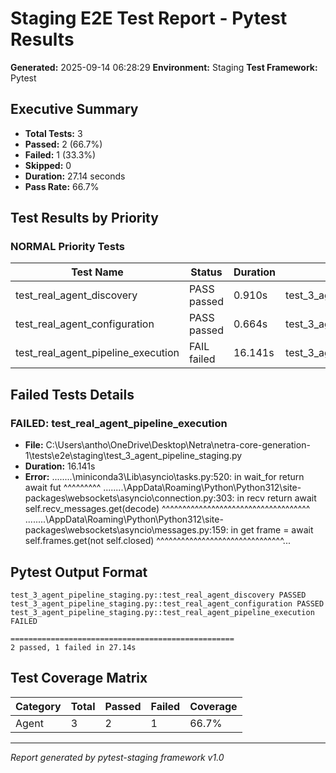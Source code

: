 # Staging E2E Test Report - Pytest Results

**Generated:** 2025-09-14 06:28:29
**Environment:** Staging
**Test Framework:** Pytest

## Executive Summary

- **Total Tests:** 3
- **Passed:** 2 (66.7%)
- **Failed:** 1 (33.3%)
- **Skipped:** 0
- **Duration:** 27.14 seconds
- **Pass Rate:** 66.7%

## Test Results by Priority

### NORMAL Priority Tests

| Test Name | Status | Duration | File |
|-----------|--------|----------|------|
| test_real_agent_discovery | PASS passed | 0.910s | test_3_agent_pipeline_staging.py |
| test_real_agent_configuration | PASS passed | 0.664s | test_3_agent_pipeline_staging.py |
| test_real_agent_pipeline_execution | FAIL failed | 16.141s | test_3_agent_pipeline_staging.py |

## Failed Tests Details

### FAILED: test_real_agent_pipeline_execution
- **File:** C:\Users\antho\OneDrive\Desktop\Netra\netra-core-generation-1\tests\e2e\staging\test_3_agent_pipeline_staging.py
- **Duration:** 16.141s
- **Error:** ..\..\..\..\miniconda3\Lib\asyncio\tasks.py:520: in wait_for
    return await fut
           ^^^^^^^^^
..\..\..\..\AppData\Roaming\Python\Python312\site-packages\websockets\asyncio\connection.py:303: in recv
    return await self.recv_messages.get(decode)
           ^^^^^^^^^^^^^^^^^^^^^^^^^^^^^^^^^^^^
..\..\..\..\AppData\Roaming\Python\Python312\site-packages\websockets\asyncio\messages.py:159: in get
    frame = await self.frames.get(not self.closed)
            ^^^^^^^^^^^^^^^^^^^^^^^^^^^^^^^...

## Pytest Output Format

```
test_3_agent_pipeline_staging.py::test_real_agent_discovery PASSED
test_3_agent_pipeline_staging.py::test_real_agent_configuration PASSED
test_3_agent_pipeline_staging.py::test_real_agent_pipeline_execution FAILED

==================================================
2 passed, 1 failed in 27.14s
```

## Test Coverage Matrix

| Category | Total | Passed | Failed | Coverage |
|----------|-------|--------|--------|----------|
| Agent | 3 | 2 | 1 | 66.7% |

---
*Report generated by pytest-staging framework v1.0*
